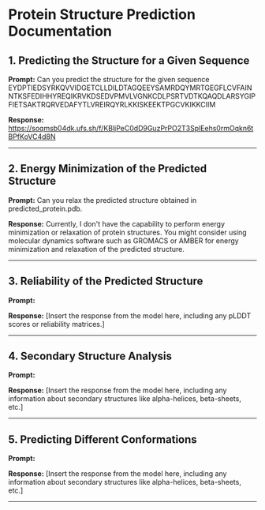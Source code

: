 # Protein Structure Prediction Documentation

## 1. Predicting the Structure for a Given Sequence

**Prompt:**
Can you predict the structure for the given sequence
EYDPTIEDSYRKQVVIDGETCLLDILDTAGQEEYSAMRDQYMRTGEGFLCVFAINNTKSFEDIHHYREQIKRVKDSEDVPMVLVGNKCDLPSRTVDTKQAQDLARSYGIPFIETSAKTRQRVEDAFYTLVREIRQYRLKKISKEEKTPGCVKIKKCIIM


**Response:**
https://soqmsb04dk.ufs.sh/f/KBljPeC0dD9GuzPrPO2T3SplEehs0rmOqkn6tBPfKoVC4d8N

---

## 2. Energy Minimization of the Predicted Structure

**Prompt:**
Can you relax the predicted structure obtained in predicted_protein.pdb.

**Response:**
Currently, I don't have the capability to perform energy minimization or relaxation of protein structures. You might consider using molecular dynamics software such as GROMACS or AMBER for energy minimization and relaxation of the predicted structure.

---

## 3. Reliability of the Predicted Structure

**Prompt:**


**Response:**
[Insert the response from the model here, including any pLDDT scores or reliability matrices.]

---

## 4. Secondary Structure Analysis

**Prompt:**


**Response:**
[Insert the response from the model here, including any information about secondary structures like alpha-helices, beta-sheets, etc.]

---


## 5. Predicting Different Conformations

**Prompt:**

**Response:**
[Insert the response from the model here, including any information about secondary structures like alpha-helices, beta-sheets, etc.]

---

